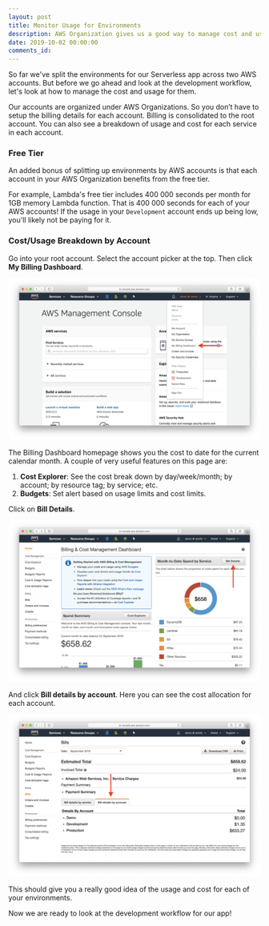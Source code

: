 ```yaml
---
layout: post
title: Monitor Usage for Environments
description: AWS Organization gives us a good way to manage cost and usage for our AWS accounts. It allows us to easily manage the environments of our Serverless app.
date: 2019-10-02 00:00:00
comments_id: 
---
```


So far we've split the environments for our Serverless app across two AWS accounts. But before we go ahead and look at the development workflow, let's look at how to manage the cost and usage for them.

Our accounts are organized under AWS Organizations. So you don’t have to setup the billing details for each account. Billing is consolidated to the root account. You can also see a breakdown of usage and cost for each service in each account.

### Free Tier

An added bonus of splitting up environments by AWS accounts is that each account in your AWS Organization benefits from the free tier.

For example, Lambda's free tier includes 400 000 seconds per month for 1GB memory Lambda function. That is 400 000 seconds for each of your AWS accounts! If the usage in your `Development` account ends up being low, you'll likely not be paying for it.

### Cost/Usage Breakdown by Account

Go into your root account. Select the account picker at the top. Then click **My Billing Dashboard**. 

![](/assets/best-practices/manage-cost-and-usage-for-aws-accounts-1.png)

The Billing Dashboard homepage shows you the cost to date for the current calendar month. A couple of very useful features on this page are:

1. **Cost Explorer**: See the cost break down by day/week/month; by account; by resource tag; by service; etc.
2. **Budgets**: Set alert based on usage limits and cost limits.

Click on **Bill Details**.

![](/assets/best-practices/manage-cost-and-usage-for-aws-accounts-2.png)

And click **Bill details by account**. Here you can see the cost allocation for each account.

![](/assets/best-practices/manage-cost-and-usage-for-aws-accounts-3.png)

This should give you a really good idea of the usage and cost for each of your environments.

Now we are ready to look at the development workflow for our app!
